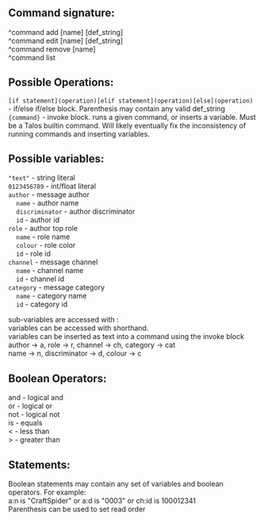 ## Command signature:
^command add [name] [def_string]  
^command edit [name] [def_string]  
^command remove [name]  
^command list

## Possible Operations:

`[if statement](operation)[elif statement](operation)[else](operation)` - if/else if/else block. Parenthesis may contain any valid def_string  
`{command}` - invoke block. runs a given command, or inserts a variable. Must be a Talos builtin command.
            Will likely eventually fix the inconsistency of running commands and inserting variables.

## Possible variables:

`"text"` - string literal  
`0123456789` - int/float literal  
`author` - message author  
&nbsp;&nbsp;&nbsp; `name` - author name  
&nbsp;&nbsp;&nbsp; `discriminator` - author discriminator  
&nbsp;&nbsp;&nbsp; `id` - author id  
`role` - author top role  
&nbsp;&nbsp;&nbsp; `name` - role name  
&nbsp;&nbsp;&nbsp; `colour` - role color  
&nbsp;&nbsp;&nbsp; `id` - role id  
`channel` - message channel  
&nbsp;&nbsp;&nbsp; `name` - channel name  
&nbsp;&nbsp;&nbsp; `id` - channel id  
`category` - message category  
&nbsp;&nbsp;&nbsp; `name` - category name  
&nbsp;&nbsp;&nbsp; `id` - category id  

sub-variables are accessed with :  
variables can be accessed with shorthand.  
variables can be inserted as text into a command using the invoke block  
author -> a, role -> r, channel -> ch, category -> cat  
name -> n, discriminator -> d, colour -> c

## Boolean Operators:

and - logical and  
or - logical or  
not - logical not  
is - equals  
< - less than  
\> - greater than

## Statements:

Boolean statements may contain any set of variables and boolean operators. For example:  
a:n is "CraftSpider" or a:d is "0003" or ch:id is 100012341  
Parenthesis can be used to set read order
